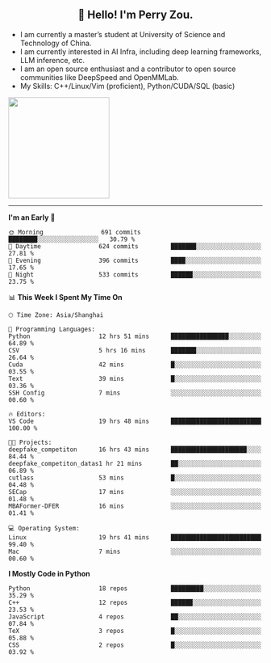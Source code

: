 <h2 align="center">👋 Hello! I'm Perry Zou.</h2>

- I am currently a master’s student at University of Science and Technology of China.
- I am currently interested in AI Infra, including deep learning frameworks, LLM inference, etc.
- I am an open source enthusiast and a contributor to open source communities like DeepSpeed and OpenMMLab.
- My Skills: C++/Linux/Vim (proficient), Python/CUDA/SQL (basic)

<img height=200 align="center" src="https://github-readme-stats.vercel.app/api?username=zonepg" />

-------

<!--START_SECTION:waka-->
**I'm an Early 🐤** 

```text
🌞 Morning                691 commits         ████████░░░░░░░░░░░░░░░░░   30.79 % 
🌆 Daytime                624 commits         ███████░░░░░░░░░░░░░░░░░░   27.81 % 
🌃 Evening                396 commits         ████░░░░░░░░░░░░░░░░░░░░░   17.65 % 
🌙 Night                  533 commits         ██████░░░░░░░░░░░░░░░░░░░   23.75 % 
```


📊 **This Week I Spent My Time On** 

```text
🕑︎ Time Zone: Asia/Shanghai

💬 Programming Languages: 
Python                   12 hrs 51 mins      ████████████████░░░░░░░░░   64.89 % 
CSV                      5 hrs 16 mins       ███████░░░░░░░░░░░░░░░░░░   26.64 % 
Cuda                     42 mins             █░░░░░░░░░░░░░░░░░░░░░░░░   03.55 % 
Text                     39 mins             █░░░░░░░░░░░░░░░░░░░░░░░░   03.36 % 
SSH Config               7 mins              ░░░░░░░░░░░░░░░░░░░░░░░░░   00.60 % 

🔥 Editors: 
VS Code                  19 hrs 48 mins      █████████████████████████   100.00 % 

🐱‍💻 Projects: 
deepfake_competiton      16 hrs 43 mins      █████████████████████░░░░   84.44 % 
deepfake_competiton_datas1 hr 21 mins        ██░░░░░░░░░░░░░░░░░░░░░░░   06.89 % 
cutlass                  53 mins             █░░░░░░░░░░░░░░░░░░░░░░░░   04.48 % 
SECap                    17 mins             ░░░░░░░░░░░░░░░░░░░░░░░░░   01.48 % 
MBAFormer-DFER           16 mins             ░░░░░░░░░░░░░░░░░░░░░░░░░   01.41 % 

💻 Operating System: 
Linux                    19 hrs 41 mins      █████████████████████████   99.40 % 
Mac                      7 mins              ░░░░░░░░░░░░░░░░░░░░░░░░░   00.60 % 
```

**I Mostly Code in Python** 

```text
Python                   18 repos            █████████░░░░░░░░░░░░░░░░   35.29 % 
C++                      12 repos            ██████░░░░░░░░░░░░░░░░░░░   23.53 % 
JavaScript               4 repos             ██░░░░░░░░░░░░░░░░░░░░░░░   07.84 % 
TeX                      3 repos             █░░░░░░░░░░░░░░░░░░░░░░░░   05.88 % 
CSS                      2 repos             █░░░░░░░░░░░░░░░░░░░░░░░░   03.92 % 
```




<!--END_SECTION:waka-->
